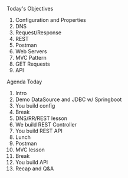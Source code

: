 Today's Objectives

1. Configuration and Properties
2. DNS
3. Request/Response
4. REST
5. Postman
6. Web Servers
7. MVC Pattern
8. GET Requests
9. API

Agenda Today

1. Intro 
2. Demo DataSource and JDBC w/ Springboot
3. You build config
4. Break
5. DNS/RR/REST lesson
6. We build REST Controller
7. You build REST API
8. Lunch
9. Postman
10. MVC lesson
11. Break
12. You build API
13. Recap and Q&A